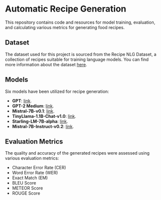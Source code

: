 # Automatic Recipe Generation

This repository contains code and resources for model training, evaluation, and calculating various metrics for generating food recipes.

## Dataset
The dataset used for this project is sourced from the Recipe NLG Dataset, a collection of recipes suitable for training language models. You can find more information about the dataset [here](https://huggingface.co/datasets/recipe_nlg).

## Models
Six models have been utilized for recipe generation:

- **GPT**: [link](https://huggingface.co/gpt2).
- **GPT-2 Medium**: [link](https://huggingface.co/gpt2-medium).
- **Mistral-7B-v0.1**: [link](https://huggingface.co/mistral-7B-v0.1).
- **TinyLlama-1.1B-Chat-v1.0**: [link](https://huggingface.co/tinyllama-1.1B-chat-v1.0).
- **Starling-LM-7B-alpha**: [link](https://huggingface.co/berkeley-nest/Starling-LM-7B-alpha).
- **Mistral-7B-Instruct-v0.2**: [link](https://huggingface.co/mistralai/Mistral-7B-Instruct-v0.2).

## Evaluation Metrics
The quality and accuracy of the generated recipes were assessed using various evaluation metrics:

- Character Error Rate (CER)
- Word Error Rate (WER)
- Exact Match (EM)
- BLEU Score
- METEOR Score
- ROUGE Score
